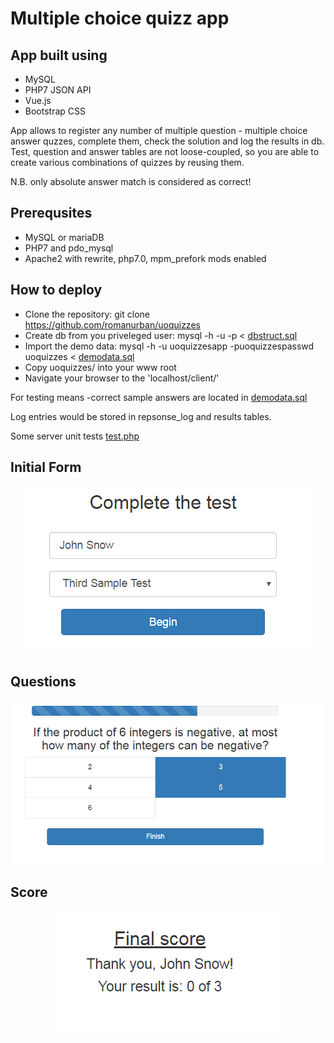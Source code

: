 # Multiple choice quizz app

## App built using
* MySQL
* PHP7 JSON API
* Vue.js
* Bootstrap CSS

App allows to register any number of multiple question - multiple choice answer quzzes, complete them, check the solution and log the results in db.
Test, question and answer tables are not loose-coupled, so you are able to create various combinations of quizzes by reusing them.

N.B. only absolute answer match is considered as correct!

## Prerequsites
* MySQL or mariaDB
* PHP7 and pdo_mysql
* Apache2 with rewrite, php7.0, mpm_prefork mods enabled

## How to deploy
- Clone the repository: git clone https://github.com/romanurban/uoquizzes
- Create db from you priveleged user: mysql -h <host> -u <username> -p < [dbstruct.sql](sql/dbstruct.sql)
- Import the demo data: mysql -h <host> -u uoquizzesapp -puoquizzespasswd uoquizzes < [demodata.sql](sql/demodata.sql)
- Copy uoquizzes/ into your www root
- Navigate your browser to the 'localhost/client/'

For testing means -correct sample answers are located in [demodata.sql](sql/demodata.sql)

Log entries would be stored in repsonse_log and results tables.

Some server unit tests [test.php](api-server/test.php)

## Initial Form
<p align="center">
<img style="align:center" src="https://raw.githubusercontent.com/romanurban/uoquizzes/master/initForm.png">
</p>

## Questions
<p align="center">
<img style="align:center" src="https://raw.githubusercontent.com/romanurban/uoquizzes/master/step.png">
</p>

## Score
<p align="center">
<img style="align:center" src="https://raw.githubusercontent.com/romanurban/uoquizzes/master/score.png">
</p>